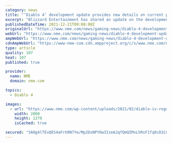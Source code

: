 ```yaml
---
category: news
title: "‘Diablo 4’ development update provides new details on current progress"
excerpt: "Blizzard Entertainment has shared an update on the development of Diablo 4. READ MORE In a new Blizzard blog pos ..."
publishedDateTime: 2021-12-21T09:08:00Z
originalUrl: "https://www.nme.com/news/gaming-news/diablo-4-development-update-provides-new-details-on-current-progress-3123937"
webUrl: "https://www.nme.com/news/gaming-news/diablo-4-development-update-provides-new-details-on-current-progress-3123937"
ampWebUrl: "https://www.nme.com/news/gaming-news/diablo-4-development-update-provides-new-details-on-current-progress-3123937?amp"
cdnAmpWebUrl: "https://www-nme-com.cdn.ampproject.org/c/s/www.nme.com/news/gaming-news/diablo-4-development-update-provides-new-details-on-current-progress-3123937?amp"
type: article
quality: 107
heat: 107
published: true

provider:
  name: NME
  domain: nme.com

topics:
  - Diablo 4

images:
  - url: "https://www.nme.com/wp-content/uploads/2021/02/diablo-iv-rogue@2000x1270.jpg"
    width: 2000
    height: 1270
    isCached: true

secured: "SAOg4lTEvQES4aFrU9N7Ye/Mp2DxNPYOw3IzeAJqfQmQIMvLhRsF1fqOcD1CnHcgPRnKPrHoBtkrSaI4Odm3K+scYnF1i1s9nAdrz98JN+MSJIEJS/K0ErebvQuO155Z6LuAqUQIgbr9w2nlHxVgpg+o76WlHQEIa4JQWVUgbtPtmoAMUEbxC6tl/BxAvtoQLnx5l92n8XSFaZR7a3WPabQ5uJVaxgI7unmWeaVq+J2GMx5MXE+bVUQ92RYItDbuSKm9N0tUOCclOVJ9wJ9OjK2F3egDqQy0/y+5RgGBr8ekfcHLaFx1RTfH/HawkvvtoqhRFc6dhKZQBzCiw7poPKAjV6dd6xEvo+1G4zjA+0Y=;EJnRPE+JauvNx0Z5L7sIHQ=="
---
```


